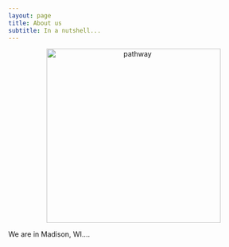 ```yaml
---
layout: page
title: About us
subtitle: In a nutshell...
---
```


<p align='center'>
	<img src="../img/path.jpg" alt='pathway' height="350px">
</p>


We are in Madison, WI....
